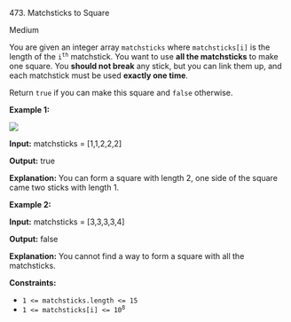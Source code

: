473\. Matchsticks to Square

Medium

You are given an integer array `matchsticks` where `matchsticks[i]` is the length of the <code>i<sup>th</sup></code> matchstick. You want to use **all the matchsticks** to make one square. You **should not break** any stick, but you can link them up, and each matchstick must be used **exactly one time**.

Return `true` if you can make this square and `false` otherwise.

**Example 1:**

![](https://leetcode-in-java.github.io/src/main/java/g0401_0500/s0473_matchsticks_to_square/matchsticks1-grid.jpg)

**Input:** matchsticks = [1,1,2,2,2]

**Output:** true

**Explanation:** You can form a square with length 2, one side of the square came two sticks with length 1.

**Example 2:**

**Input:** matchsticks = [3,3,3,3,4]

**Output:** false

**Explanation:** You cannot find a way to form a square with all the matchsticks.

**Constraints:**

*   `1 <= matchsticks.length <= 15`
*   <code>1 <= matchsticks[i] <= 10<sup>8</sup></code>